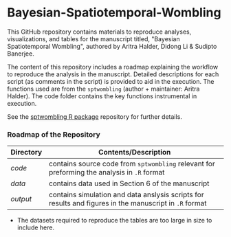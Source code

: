 Bayesian-Spatiotemporal-Wombling
================

This GitHub repository contains materials to reproduce analyses, visualizations, and
tables for the manuscript titled, "Bayesian Spatiotemporal Wombling", authored by Aritra Halder, Didong Li & Sudipto Banerjee. 

The content of this repository includes a roadmap explaining the workflow to reproduce the analysis in the manuscript. Detailed descriptions for each script (as comments in the script) is provided to aid in the execution. 
The functions used are from the `sptwombling` (author + maintainer: Aritra Halder). The code folder contains the key functions instrumental in execution. 

See the [sptwombling R package](https://github.com/arh926/sptwombling) repository for further details.

### Roadmap of the Repository
| Directory | Contents/Description |
| --- | --- |
| *code* | contains source code from `sptwombling` relevant for preforming the analysis in `.R` format |
| *data* | contains data used in Section 6 of the manuscript|
| *output* | contains simulation and data anslysis scripts for results and figures in the manuscript in `.R` format|

* The datasets required to reproduce the tables are too large in size to include here.
